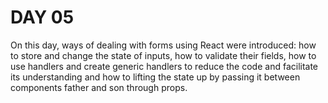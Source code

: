 # DAY 05

On this day, ways of dealing with forms using React were introduced: how to store and change the state of inputs, how to validate their fields, how to use handlers and create generic handlers to reduce the code and facilitate its understanding and how to lifting the state up by passing it between components father and son through props.
